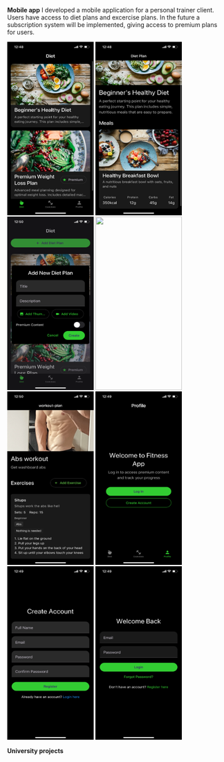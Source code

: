 **Mobile app**
I developed a mobile application for a personal trainer client. Users have access to diet plans and excercise plans. In the future a subscription system will be implemented, giving access to premium plans for users.

<img src="https://github.com/btgellert/projects/blob/main/IMG_6961.PNG" width="200" height="400" /> <img src="https://github.com/btgellert/projects/blob/main/IMG_6962.PNG" width="200" height="400" /> <img src="https://github.com/btgellert/projects/blob/main/IMG_6969.PNG" width="200" height="400" /> <img src="https://github.com/btgellert/projects/blob/main/IMG_6963.PNG" width="200" height="400" /> <img src="https://github.com/btgellert/projects/blob/main/IMG_6968.PNG" width="200" height="400" /> <img src="https://github.com/btgellert/projects/blob/main/IMG_6965.PNG" width="200" height="400" /> <img src="https://github.com/btgellert/projects/blob/main/IMG_6966.PNG" width="200" height="400" /> <img src="https://github.com/btgellert/projects/blob/main/IMG_6967.PNG" width="200" height="400" />

**University projects**
